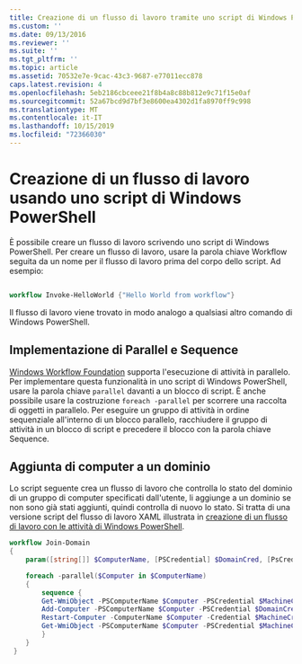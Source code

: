 ```yaml
---
title: Creazione di un flusso di lavoro tramite uno script di Windows PowerShell | Microsoft Docs
ms.custom: ''
ms.date: 09/13/2016
ms.reviewer: ''
ms.suite: ''
ms.tgt_pltfrm: ''
ms.topic: article
ms.assetid: 70532e7e-9cac-43c3-9687-e77011ecc878
caps.latest.revision: 4
ms.openlocfilehash: 5eb2186cbceee21f8b4a8c88b812e9c71f15e0af
ms.sourcegitcommit: 52a67bcd9d7bf3e8600ea4302d1fa8970ff9c998
ms.translationtype: MT
ms.contentlocale: it-IT
ms.lasthandoff: 10/15/2019
ms.locfileid: "72366030"
---
```

# <a name="creating-a-workflow-by-using-a-windows-powershell-script"></a>Creazione di un flusso di lavoro usando uno script di Windows PowerShell

È possibile creare un flusso di lavoro scrivendo uno script di Windows PowerShell. Per creare un flusso di lavoro, usare la parola chiave Workflow seguita da un nome per il flusso di lavoro prima del corpo dello script. Ad esempio:

```powershell

workflow Invoke-HelloWorld {"Hello World from workflow"}
```

Il flusso di lavoro viene trovato in modo analogo a qualsiasi altro comando di Windows PowerShell.

## <a name="implementing-parallel-and-sequence"></a>Implementazione di Parallel e Sequence

[Windows Workflow Foundation](https://msdn.microsoft.com/en-us/library/ms735967.aspx) supporta l'esecuzione di attività in parallelo. Per implementare questa funzionalità in uno script di Windows PowerShell, usare la parola chiave `parallel` davanti a un blocco di script. È anche possibile usare la costruzione `foreach -parallel` per scorrere una raccolta di oggetti in parallelo. Per eseguire un gruppo di attività in ordine sequenziale all'interno di un blocco parallelo, racchiudere il gruppo di attività in un blocco di script e precedere il blocco con la parola chiave Sequence.

## <a name="joining-computers-to-a-domain"></a>Aggiunta di computer a un dominio

Lo script seguente crea un flusso di lavoro che controlla lo stato del dominio di un gruppo di computer specificati dall'utente, li aggiunge a un dominio se non sono già stati aggiunti, quindi controlla di nuovo lo stato. Si tratta di una versione script del flusso di lavoro XAML illustrata in [creazione di un flusso di lavoro con le attività di Windows PowerShell](./creating-a-workflow-with-windows-powershell-activities.md).

```powershell
workflow Join-Domain
{
    param([string[]] $ComputerName, [PSCredential] $DomainCred, [PsCredential] $MachineCred)

    foreach -parallel($Computer in $ComputerName)
    {
        sequence {
        Get-WmiObject -PSComputerName $Computer -PSCredential $MachineCred
        Add-Computer -PSComputerName $Computer -PSCredential $DomainCred
        Restart-Computer -ComputerName $Computer -Credential $MachineCred -For PowerShell -Force -Wait -PSComputerName ""
        Get-WmiObject -PSComputerName $Computer -PSCredential $MachineCred
        }
    }
 }

```